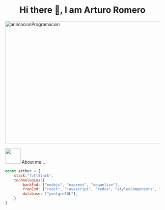 <h1 align="center">Hi there 👋, I am Arturo Romero</h1>


<img width="600" height="400" align="center" src="https://static.wixstatic.com/media/669128_ec1c7a78e9694aec8a07c2e48b292ae1~mv2.gif" alt="animacionProgramacion"/>

<img src="https://media.giphy.com/media/VgCDAzcKvsR6OM0uWg/giphy.gif" width="50"> About me...  

```javascript
const arthur = {
    stack:"fullStack",
    technologies:{
        backEnd: ["nodejs", "express", "sequelize"],
        fronEnd: ["react", "javascript", "redux", "styledComponents", "html","css"],
        database: ["postgreSQL"],
    }
}
